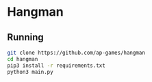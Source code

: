 # Hangman

## Running
```bash
git clone https://github.com/ap-games/hangman
cd hangman
pip3 install -r requirements.txt
python3 main.py
```